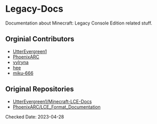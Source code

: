 # Legacy-Docs

Documentation about Minecraft: Legacy Console Edition related stuff.

## Orginial Contributors

* [UtterEvergreen1](https://github.com/UtterEvergreen1/)
* [PhoenixARC](https://github.com/PhoenixARC/)
* [vylryna](https://github.com/vylryna/)
* [hee](https://github.com/hee/)
* [miku-666](https://github.com/NexxieHax)

## Original Repositories

* [UtterEvergreen1/Minecraft-LCE-Docs](https://github.com/UtterEvergreen1/Minecraft-LCE-Docs)
* [PhoenixARC/LCE_Format_Documentation](https://github.com/PhoenixARC/LCE_Format_Documentation)

Checked Date: 2023-04-28
